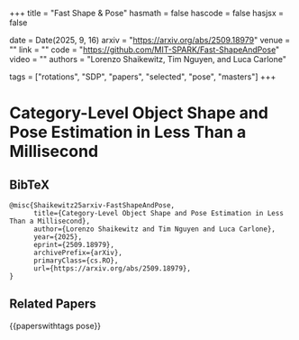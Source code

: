 +++
title = "Fast Shape & Pose"
hasmath = false
hascode = false
hasjsx = false

date = Date(2025, 9, 16)
arxiv = "https://arxiv.org/abs/2509.18979"
venue = ""
link = ""
code = "https://github.com/MIT-SPARK/Fast-ShapeAndPose"
video = ""
authors = "Lorenzo Shaikewitz, Tim Nguyen, and Luca Carlone"

tags = ["rotations", "SDP", "papers", "selected", "pose", "masters"]
+++

# Category-Level Object Shape and Pose Estimation in Less Than a Millisecond



## BibTeX
```plaintext
@misc{Shaikewitz25arxiv-FastShapeAndPose,
      title={Category-Level Object Shape and Pose Estimation in Less Than a Millisecond}, 
      author={Lorenzo Shaikewitz and Tim Nguyen and Luca Carlone},
      year={2025},
      eprint={2509.18979},
      archivePrefix={arXiv},
      primaryClass={cs.RO},
      url={https://arxiv.org/abs/2509.18979}, 
}
```

## Related Papers
{{paperswithtags pose}}
